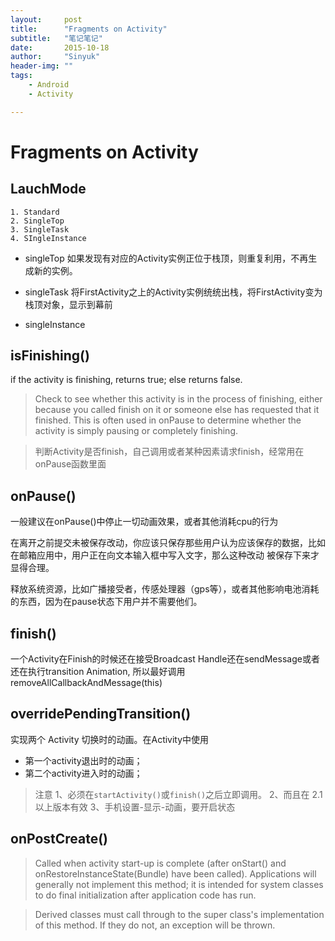 ```yaml
---
layout:     post
title:      "Fragments on Activity"
subtitle:   "笔记笔记"
date:       2015-10-18
author:     "Sinyuk"
header-img: ""
tags:
    - Android
    - Activity

---
```

# Fragments on Activity

## LauchMode

	1. Standard
	2. SingleTop
	3. SingleTask
	4. SIngleInstance

- singleTop
如果发现有对应的Activity实例正位于栈顶，则重复利用，不再生成新的实例。

- singleTask
将FirstActivity之上的Activity实例统统出栈，将FirstActivity变为栈顶对象，显示到幕前

- singleInstance

## isFinishing()
if the activity is finishing, returns true; else returns false.
  > Check to see whether this activity is in the process of finishing, either because you called finish on it or someone else has requested that it finished. This is often used in onPause to determine whether the activity is simply pausing or completely finishing.

> 判断Activity是否finish，自己调用或者某种因素请求finish，经常用在onPause函数里面

## onPause()

一般建议在onPause()中停止一切动画效果，或者其他消耗cpu的行为

在离开之前提交未被保存改动，你应该只保存那些用户认为应该保存的数据，比如在邮箱应用中，用户正在向文本输入框中写入文字，那么这种改动 被保存下来才显得合理。

释放系统资源，比如广播接受者，传感处理器（gps等），或者其他影响电池消耗的东西，因为在pause状态下用户并不需要他们。

## finish()

一个Activity在Finish的时候还在接受Broadcast Handle还在sendMessage或者还在执行transition Animation,
所以最好调用removeAllCallbackAndMessage(this)


## overridePendingTransition()

实现两个 Activity 切换时的动画。在Activity中使用

- 第一个activity退出时的动画；
- 第二个activity进入时的动画；

> 注意
> 1、必须在`startActivity()`或`finish()`之后立即调用。
> 2、而且在 2.1 以上版本有效
> 3、手机设置-显示-动画，要开启状态

## onPostCreate()

> Called when activity start-up is complete (after onStart() and onRestoreInstanceState(Bundle) have been called). Applications will generally not implement this method; it is intended for system classes to do final initialization after application code has run.

> Derived classes must call through to the super class's implementation of this method. If they do not, an exception will be thrown.